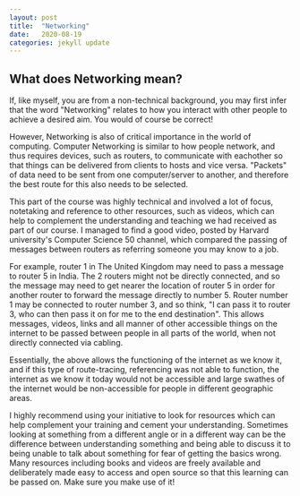 ```yaml
---
layout: post
title:  "Networking"
date:   2020-08-19 
categories: jekyll update
---
```


## What does Networking mean?

If, like myself, you are from a non-technical background, you may first infer that the word "Networking" relates to how you interact with other people to achieve a desired aim. You would of course be correct!

However, Networking is also of critical importance in the world of computing. Computer Networking is similar to how people network, and thus requires devices, such as routers, to communicate with eachother so that things can be delivered from clients to hosts and vice versa. "Packets" of data need to be sent from one computer/server to another, and therefore the best route for this also needs to be selected.

This part of the course was highly technical and involved a lot of focus, notetaking and reference to other resources, such as videos, which can help to complement the understanding and teaching we had received as part of our course. I managed to find a good video, posted by Harvard university's Computer Science 50 channel, which compared the passing of messages between routers as referring someone you may know to a job. 

For example, router 1 in The United Kingdom may need to pass a message to router 5 in India. The 2 routers might not be directly connected, and so the message may need to get nearer the location of router 5 in order for another router to forward the message directly to number 5. Router number 1 may be connected to router number 3, and so think, "I can pass it to router 3, who can then pass it on for me to the end destination". This allows messages, videos, links and all manner of other accessible things on the internet to be passed between people in all parts of the world, when not directly connected via cabling. 

Essentially, the above allows the functioning of the internet as we know it, and if this type of route-tracing, referencing was not able to function, the internet as we know it today would not be accessible and large swathes of the internet would be non-accessible for people in different geographic areas. 

I highly recommend using your initiative to look for resources which can help complement your training and cement your understanding. Sometimes looking at something from a different angle or in a different way can be the difference between understanding something and being able to discuss it to being unable to talk about something for fear of getting the basics wrong. Many resources including books and videos are freely available and deliberately made easy to access and open source so that this learning can be passed on. Make sure you make use of it!